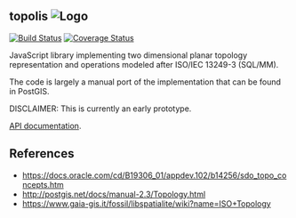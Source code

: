 ## topolis ![Logo](https://cdn.rawgit.com/bjornharrtell/topolis/master/logo.svg)

[![Build Status](https://travis-ci.org/bjornharrtell/topolis.svg)](https://travis-ci.org/bjornharrtell/topolis)
[![Coverage Status](https://coveralls.io/repos/github/bjornharrtell/topolis/badge.svg?branch=master)](https://coveralls.io/github/bjornharrtell/topolis?branch=master)

JavaScript library implementing two dimensional planar topology representation and operations modeled after ISO/IEC 13249-3 (SQL/MM).

The code is largely a manual port of the implementation that can be found in PostGIS.

DISCLAIMER: This is currently an early prototype.

[API documentation](https://bjornharrtell.github.io/topolis/0.1.0/apidocs).

## References

* https://docs.oracle.com/cd/B19306_01/appdev.102/b14256/sdo_topo_concepts.htm
* http://postgis.net/docs/manual-2.3/Topology.html
* https://www.gaia-gis.it/fossil/libspatialite/wiki?name=ISO+Topology
